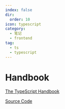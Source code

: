 ```yaml
---
index: false
dir:
  order: 10
icon: typescript
category:
  - 笔记
  - frontend
tag:
  - ts
  - typescript
---
```


# Handbook

[The TypeScript Handbook](https://www.typescriptlang.org/docs/handbook/intro.html)

[Source Code](https://github.com/microsoft/TypeScript-Website/tree/v2/packages/documentation/copy/en/handbook-v2)

<Catalog />
